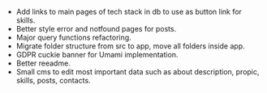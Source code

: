 - Add links to main pages of tech stack in db to use as button link for skills.
- Better style error and notfound pages for posts.
- Major query functions refactoring.
- Migrate folder structure from src to app, move all folders inside app.
- GDPR cuckie banner for Umami implementation.
- Better reeadme.
- Small cms to edit most important data such as about description, propic, skills, posts, contacts.